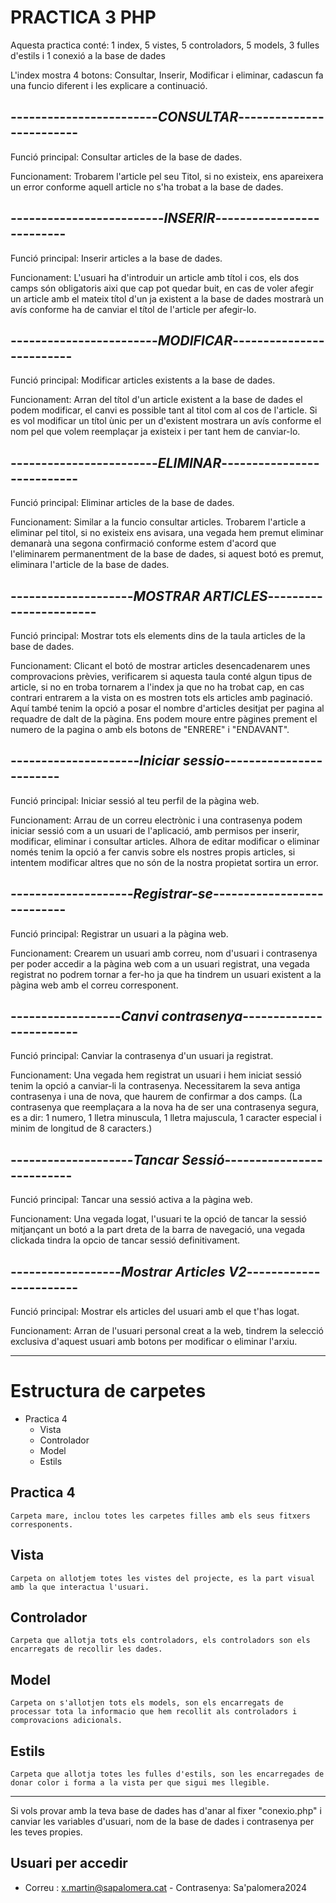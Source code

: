 
# PRACTICA 3 PHP

Aquesta practica conté: 1 index, 5 vistes, 5 controladors, 5 models, 3 fulles d'estils i 1 conexió a la base de dades

L'index mostra 4 botons: Consultar, Inserir, Modificar i eliminar, cadascun fa una funcio diferent i les explicare a continuació.

## ------------------------*CONSULTAR*-------------------------

Funció principal: Consultar articles de la base de dades.

Funcionament: Trobarem l'article pel seu Titol, si no existeix, ens apareixera un error conforme aquell article no s'ha trobat a 
la base de dades.

## -------------------------*INSERIR*--------------------------

Funció principal:  Inserir articles a la base de dades.

Funcionament: L'usuari ha d'introduir un article amb títol i cos, els dos camps són obligatoris aixi que cap pot quedar buit, en 
cas de voler afegir un article amb el mateix títol d'un ja existent a la base de dades mostrarà un avís conforme ha de canviar
el títol de l'article per afegir-lo.

## ------------------------*MODIFICAR*-------------------------

Funció principal: Modificar articles existents a la base de dades.

Funcionament: Arran del títol d'un article existent a la base de dades el podem modificar, el canvi es possible tant al titol com 
al cos de l'article. Si es vol modificar un títol ùnic per un d'existent mostrara un avís conforme el nom pel que volem reemplaçar
ja existeix i per tant hem de canviar-lo.

## ------------------------*ELIMINAR*---------------------------

Funció principal: Eliminar articles de la base de dades.

Funcionament: Similar a la funcio consultar articles. Trobarem l'article a eliminar pel titol, si no existeix ens avisara, una vegada
hem premut eliminar demanarà una segona confirmació conforme estem d'acord que l'eliminarem permanentment de la base de dades, si 
aquest botó es premut, eliminara l'article de la base de dades.

## --------------------*MOSTRAR ARTICLES*-----------------------

Funció principal: Mostrar tots els elements dins de la taula articles de la base de dades.

Funcionament: Clicant el botó de mostrar articles desencadenarem unes comprovacions prèvies, verificarem si aquesta taula conté algun
tipus de article, si no en troba tornarem a l'index ja que no ha trobat cap, en cas contrari entrarem a la vista on es mostren tots 
els articles amb paginació. Aquí també tenim la opció a posar el nombre d'articles desitjat per pagina al requadre de dalt de la pàgina.
Ens podem moure entre pàgines prement el numero de la pagina o amb els botons de "ENRERE" i "ENDAVANT".

## ---------------------*Iniciar sessio*------------------------

Funció principal: Iniciar sessió al teu perfil de la pàgina web.

Funcionament: Arrau de un correu electrònic i una contrasenya podem iniciar sessió com a un usuari de l'aplicació, amb permisos per inserir,
modificar, eliminar i consultar articles. Alhora de editar modificar o eliminar només tenim la opció a fer canvis sobre els nostres 
propis articles, si intentem modificar altres que no són de la nostra propietat sortira un error.

## --------------------*Registrar-se*---------------------------

Funció principal: Registrar un usuari a la pàgina web.

Funcionament: Crearem un usuari amb correu, nom d'usuari i contrasenya per poder accedir a la pàgina web com a un usuari registrat, una 
vegada registrat no podrem tornar a fer-ho ja que ha tindrem un usuari existent a la pàgina web amb el correu corresponent.

## ------------------*Canvi contrasenya*------------------------

Funció principal: Canviar la contrasenya d'un usuari ja registrat.

Funcionament: Una vegada hem registrat un usuari i hem iniciat sessió tenim la opció a canviar-li la contrasenya. Necessitarem la seva
antiga contrasenya i una de nova, que haurem de confirmar a dos camps. (La contrasenya que reemplaçara a la nova ha de ser una contrasenya
segura, es a dir: 1 numero, 1 lletra minuscula, 1 lletra majuscula, 1 caracter especial i minim de longitud de 8 caracters.)

## --------------------*Tancar Sessió*--------------------------

Funció principal: Tancar una sessió activa a la pàgina web.

Funcionament: Una vegada logat, l'usuari te la opció de tancar la sessió mitjançant un botó a la part dreta de la barra de navegació, una
vegada clickada tindra la opcio de tancar sessió definitivament.

## ------------------*Mostrar Articles V2*-----------------------

Funció principal: Mostrar els articles del usuari amb el que t'has logat.

Funcionament: Arran de l'usuari personal creat a la web, tindrem la selecció exclusiva d'aquest usuari amb botons per modificar o eliminar
l'arxiu. 


-------------------------------------------------------------

# Estructura de carpetes

 - Practica 4
    - Vista
    - Controlador
    - Model
    - Estils

## Practica 4
    Carpeta mare, inclou totes les carpetes filles amb els seus fitxers corresponents.

## Vista
    Carpeta on allotjem totes les vistes del projecte, es la part visual amb la que interactua l'usuari.

## Controlador
    Carpeta que allotja tots els controladors, els controladors son els encarregats de recollir les dades.

## Model
    Carpeta on s'allotjen tots els models, son els encarregats de processar tota la informacio que hem recollit als controladors i comprovacions adicionals.

## Estils
    Carpeta que allotja totes les fulles d'estils, son les encarregades de donar color i forma a la vista per que sigui mes llegible.


-------------------------------------------------------------

Si vols provar amb la teva base de dades has d'anar al fixer "conexio.php" i canviar les variables d'usuari, nom de la base de dades
i contrasenya per les teves propies.


## Usuari per accedir
- Correu : x.martin@sapalomera.cat  - Contrasenya: Sa'palomera2024